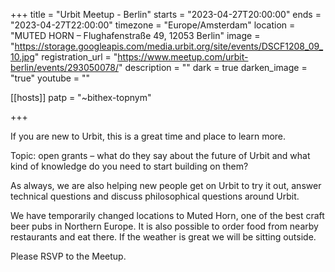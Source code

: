 +++
title = "Urbit Meetup - Berlin"
starts = "2023-04-27T20:00:00"
ends = "2023-04-27T22:00:00"
timezone = "Europe/Amsterdam"
location = "MUTED HORN – Flughafenstraße 49, 12053 Berlin"
image = "https://storage.googleapis.com/media.urbit.org/site/events/DSCF1208_09_10.jpg"
registration_url = "https://www.meetup.com/urbit-berlin/events/293050078/"
description = ""
dark = true
darken_image = "true"
youtube = ""

[[hosts]]
patp = "~bithex-topnym"

+++

If you are new to Urbit, this is a great time and place to learn more.

Topic: open grants – what do they say about the future of Urbit and what kind of knowledge do you need to start building on them?

As always, we are also helping new people get on Urbit to try it out, answer technical questions and discuss philosophical questions around Urbit.

We have temporarily changed locations to Muted Horn, one of the best craft beer pubs in Northern Europe. It is also possible to order food from nearby restaurants and eat there. If the weather is great we will be sitting outside.

Please RSVP to the Meetup.
